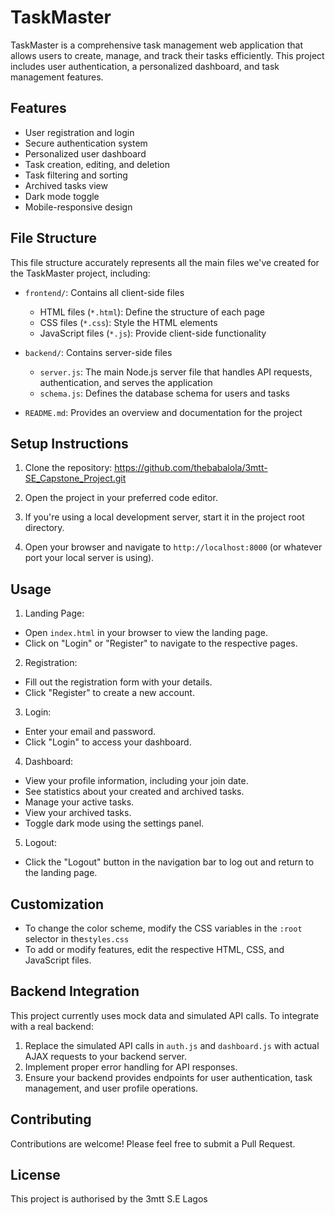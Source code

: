 # TaskMaster

TaskMaster is a comprehensive task management web application that allows users to create, manage, and track their tasks efficiently. This project includes user authentication, a personalized dashboard, and task management features.


## Features

- User registration and login
- Secure authentication system
- Personalized user dashboard
- Task creation, editing, and deletion
- Task filtering and sorting
- Archived tasks view
- Dark mode toggle
- Mobile-responsive design


## File Structure

This file structure accurately represents all the main files we've created for the TaskMaster project, including:

- `frontend/`: Contains all client-side files
  - HTML files (`*.html`): Define the structure of each page
  - CSS files (`*.css`): Style the HTML elements
  - JavaScript files (`*.js`): Provide client-side functionality

- `backend/`: Contains server-side files
  - `server.js`: The main Node.js server file that handles API requests, authentication, and serves the application
  - `schema.js`: Defines the database schema for users and tasks

- `README.md`: Provides an overview and documentation for the project


## Setup Instructions

1. Clone the repository:
https://github.com/thebabalola/3mtt-SE_Capstone_Project.git


2. Open the project in your preferred code editor.

3. If you're using a local development server, start it in the project root directory. 

4. Open your browser and navigate to `http://localhost:8000` (or whatever port your local server is using).


## Usage

1. Landing Page:
- Open `index.html` in your browser to view the landing page.
- Click on "Login" or "Register" to navigate to the respective pages.

2. Registration:
- Fill out the registration form with your details.
- Click "Register" to create a new account.

3. Login:
- Enter your email and password.
- Click "Login" to access your dashboard.

4. Dashboard:
- View your profile information, including your join date.
- See statistics about your created and archived tasks.
- Manage your active tasks.
- View your archived tasks.
- Toggle dark mode using the settings panel.

5. Logout:
- Click the "Logout" button in the navigation bar to log out and return to the landing page.


## Customization

- To change the color scheme, modify the CSS variables in the `:root` selector in the`styles.css` 
- To add or modify features, edit the respective HTML, CSS, and JavaScript files.


## Backend Integration

This project currently uses mock data and simulated API calls. To integrate with a real backend:

1. Replace the simulated API calls in `auth.js` and `dashboard.js` with actual AJAX requests to your backend server.
2. Implement proper error handling for API responses.
3. Ensure your backend provides endpoints for user authentication, task management, and user profile operations.


## Contributing

Contributions are welcome! Please feel free to submit a Pull Request.


## License

This project is authorised by the 3mtt S.E Lagos